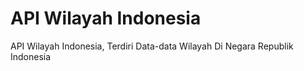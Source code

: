# API Wilayah Indonesia
 API Wilayah Indonesia, Terdiri Data-data Wilayah Di Negara Republik Indonesia
